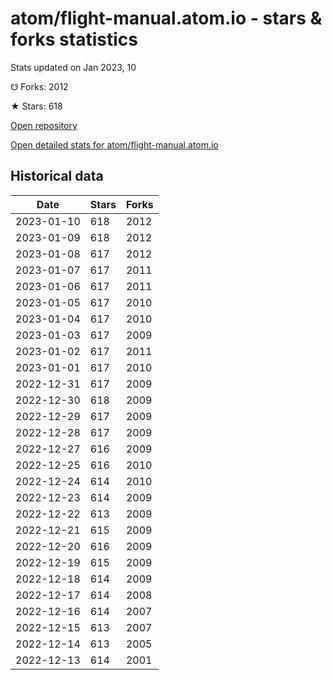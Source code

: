 # atom/flight-manual.atom.io - stars & forks statistics

Stats updated on Jan 2023, 10

☋ Forks: 2012

★ Stars: 618

[Open repository](https://github.com/atom/flight-manual.atom.io)

[Open detailed stats for atom/flight-manual.atom.io](https://reviewgithub.com/rep/atom/flight-manual.atom.io)

## Historical data
| Date | Stars | Forks |
|------|-------|-------|
| 2023-01-10 | 618 | 2012 | 
| 2023-01-09 | 618 | 2012 | 
| 2023-01-08 | 617 | 2012 | 
| 2023-01-07 | 617 | 2011 | 
| 2023-01-06 | 617 | 2011 | 
| 2023-01-05 | 617 | 2010 | 
| 2023-01-04 | 617 | 2010 | 
| 2023-01-03 | 617 | 2009 | 
| 2023-01-02 | 617 | 2011 | 
| 2023-01-01 | 617 | 2010 | 
| 2022-12-31 | 617 | 2009 | 
| 2022-12-30 | 618 | 2009 | 
| 2022-12-29 | 617 | 2009 | 
| 2022-12-28 | 617 | 2009 | 
| 2022-12-27 | 616 | 2009 | 
| 2022-12-25 | 616 | 2010 | 
| 2022-12-24 | 614 | 2010 | 
| 2022-12-23 | 614 | 2009 | 
| 2022-12-22 | 613 | 2009 | 
| 2022-12-21 | 615 | 2009 | 
| 2022-12-20 | 616 | 2009 | 
| 2022-12-19 | 615 | 2009 | 
| 2022-12-18 | 614 | 2009 | 
| 2022-12-17 | 614 | 2008 | 
| 2022-12-16 | 614 | 2007 | 
| 2022-12-15 | 613 | 2007 | 
| 2022-12-14 | 613 | 2005 | 
| 2022-12-13 | 614 | 2001 | 

